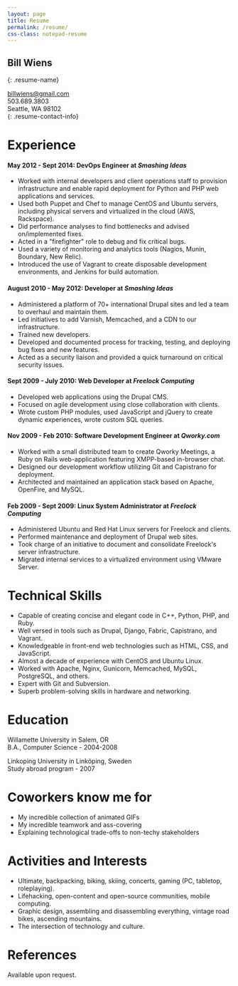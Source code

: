 ```yaml
---
layout: page
title: Resume
permalink: /resume/
css-class: notepad-resume
---
```


## Bill Wiens
{: .resume-name}

billwiens@gmail.com<br/>
503.689.3803<br/>
Seattle, WA 98102<br/>
{: .resume-contact-info}

# Experience

#### May 2012 - Sept 2014: DevOps Engineer at *Smashing Ideas*
* Worked with internal developers and client operations staff to provision infrastructure and enable rapid deployment for Python and PHP web applications and services. 
* Used both Puppet and Chef to manage CentOS and Ubuntu servers, including physical servers and virtualized in the cloud (AWS, Rackspace).
* Did performance analyses to find bottlenecks and advised on/implemented fixes.
* Acted in a "firefighter" role to debug and fix critical bugs. 
* Used a variety of monitoring and analytics tools (Nagios, Munin, Boundary, New Relic).
* Introduced the use of Vagrant to create disposable development environments, and Jenkins for build automation.

#### August 2010 - May 2012: Developer at *Smashing Ideas*
* Administered a platform of 70+ international Drupal sites and led a team to overhaul and maintain them.
* Led initiatives to add Varnish, Memcached, and a CDN to our infrastructure. 
* Trained new developers.
* Developed and documented process for tracking, testing, and deploying bug fixes and new features.
* Acted as a security liaison and provided a quick turnaround on critical security issues.

#### Sept 2009 - July 2010: Web Developer at *Freelock Computing*
* Developed web applications using the Drupal CMS.
* Focused on agile development using close collaboration with clients.
* Wrote custom PHP modules, used JavaScript and jQuery to create dynamic experiences, wrote custom SQL queries.

#### Nov 2009 - Feb 2010: Software Development Engineer at *Qworky.com*
* Worked with a small distributed team to create Qworky Meetings, a Ruby on Rails web-application featuring XMPP-based in-browser chat.
* Designed our development workflow utilizing Git and Capistrano for deployment.
* Architected and maintained an application stack based on Apache, OpenFire, and MySQL.

#### Feb 2009 - Sept 2009: Linux System Administrator at *Freelock Computing*

* Administered Ubuntu and Red Hat Linux servers for Freelock and clients.
* Performed maintenance and deployment of Drupal web sites.
* Took charge of an initiative to document and consolidate Freelock's server infrastructure.
* Migrated internal services to a virtualized environment using VMware Server.

# Technical Skills

* Capable of creating concise and elegant code in C++, Python, PHP, and Ruby.
* Well versed in tools such as Drupal, Django, Fabric, Capistrano, and Vagrant.
* Knowledgeable in front-end web technologies such as HTML, CSS, and JavaScript.
* Almost a decade of experience with CentOS and Ubuntu Linux.
* Worked with Apache, Nginx, Gunicorn, Memcached, MySQL, PostgreSQL, and others.
* Expert with Git and Subversion.
* Superb problem-solving skills in hardware and networking.

# Education

Willamette University in Salem, OR<br/>
B.A., Computer Science - 2004-2008

Linkoping University in Linköping, Sweden<br/>
Study abroad program - 2007

# Coworkers know me for

* My incredible collection of animated GIFs
* My incredible teamwork and ass-covering
* Explaining technological trade-offs to non-techy stakeholders

# Activities and Interests

* Ultimate, backpacking, biking, skiing, concerts, gaming (PC, tabletop, roleplaying).
* Lifehacking, open-content and open-source communities, mobile computing.
* Graphic design, assembling and disassembling everything, vintage road bikes, ascending mountains.
* The intersection of technology and culture.

# References

Available upon request.